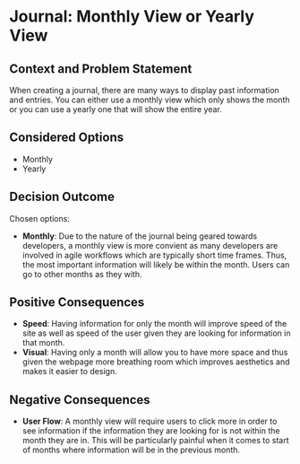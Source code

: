 # Journal: Monthly View or Yearly View

## Context and Problem Statement

When creating a journal, there are many ways to display past information and entries. You can either use a monthly view which only shows the month or you can use a yearly one that will show the entire year.

## Considered Options

* Monthly
* Yearly

## Decision Outcome

Chosen options:

* __Monthly__: Due to the nature of the journal being geared towards developers, a monthly view is more convient as many developers are involved in agile workflows which are typically short time frames. Thus, the most important information will likely be within the month. Users can go to other months as they with.

## Positive Consequences

* __Speed__: Having information for only the month will improve speed of the site as well as speed of the user given they are looking for information in that month.
* __Visual__: Having only a month will allow you to have more space and thus given the webpage more breathing room which improves aesthetics and makes it easier to design.

## Negative Consequences

* __User Flow__: A monthly view will require users to click more in order to see information if the information they are looking for is not within the month they are in. This will be particularly painful when it comes to start of months where information will be in the previous month.
